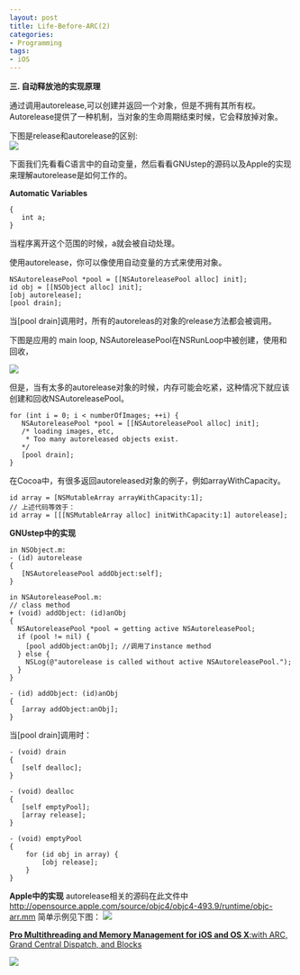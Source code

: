 ```yaml
---
layout: post
title: Life-Before-ARC(2)
categories:
- Programming
tags:
- iOS
---
```



**三. 自动释放池的实现原理**  


通过调用autorelease,可以创建并返回一个对象，但是不拥有其所有权。Autorelease提供了一种机制，当对象的生命周期结束时候，它会释放掉对象。

下图是release和autorelease的区别:    
![](http://farm6.staticflickr.com/5339/8867321717_2257ec65c7_m.jpg)


下面我们先看看C语言中的自动变量，然后看看GNUstep的源码以及Apple的实现来理解autorelease是如何工作的。

**Automatic Variables**

    {
       int a;
    }

当程序离开这个范围的时候，a就会被自动处理。

使用autorelease，你可以像使用自动变量的方式来使用对象。

    NSAutoreleasePool *pool = [[NSAutoreleasePool alloc] init];
    id obj = [[NSObject alloc] init];
    [obj autorelease];
    [pool drain];

当[pool drain]调用时，所有的autoreleas的对象的release方法都会被调用。


下图是应用的 main loop, NSAutoreleasePool在NSRunLoop中被创建，使用和回收，      

 ![](http://farm6.staticflickr.com/5339/8879737754_9da3a9788b_b.jpg)
 

但是，当有太多的autorelease对象的时候，内存可能会吃紧，这种情况下就应该创建和回收NSAutoreleasePool。

    for (int i = 0; i < numberOfImages; ++i) {
       NSAutoreleasePool *pool = [[NSAutoreleasePool alloc] init];
       /* loading images, etc, 
        * Too many autoreleased objects exist.
       */
       [pool drain];
    }

在Cocoa中，有很多返回autoreleased对象的例子，例如arrayWithCapacity。

    id array = [NSMutableArray arrayWithCapacity:1];
    // 上述代码等效于：
    id array = [[[NSMutableArray alloc] initWithCapacity:1] autorelease];


**GNUstep中的实现**

    in NSObject.m:
    - (id) autorelease
    {
       [NSAutoreleasePool addObject:self];
    }
    
    in NSAutoreleasePool.m:
    // class method
    + (void) addObject: (id)anObj
    {
      NSAutoreleasePool *pool = getting active NSAutoreleasePool;
      if (pool != nil) {
        [pool addObject:anObj]; //调用了instance method
      } else {
        NSLog(@"autorelease is called without active NSAutoreleasePool.");
      }
    }

    - (id) addObject: (id)anObj
    {
       [array addObject:anObj];
    }

当[pool drain]调用时：
     
    - (void) drain
    {
       [self dealloc];
    }

    - (void) dealloc
    {
       [self emptyPool];
       [array release];
    }

    - (void) emptyPool
    {
        for (id obj in array) {
            [obj release];
        }
    }


**Apple中的实现**
autorelease相关的源码在此文件中 http://opensource.apple.com/source/objc4/objc4-493.9/runtime/objc-arr.mm
简单示例见下图：
![](http://farm8.staticflickr.com/7457/8879739154_511ed73f14.jpg)



[**Pro Multithreading and Memory Management for iOS and OS X**:with ARC, Grand Central Dispatch, and Blocks](http://book.douban.com/subject/10536953/)

![](http://img5.douban.com/lpic/s9086939.jpg)



























